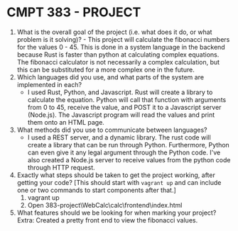 # CMPT 383 - PROJECT

1.   What is the overall goal of the project (i.e. what does it do, or what problem is it solving)?
	- This project will calculate the fibonacci numbers for the values 0 - 45. This is done in a system language in the backend because Rust is faster than python at calculating complex equations. The fibonacci calculator is not necessarily a complex calculation, but this can be substituted for a more complex one in the future. 
2. Which languages did you use, and what parts of the system are implemented in each?
	-	I used Rust, Python, and Javascript. Rust will create a library to calculate the equation. Python will call that function with arguments from 0 to 45, receive the value, and POST it to a Javascript server (Node.js). The Javascript program will read the values and print them onto an HTML page.
3. What methods did you use to communicate between languages?
	- I used a REST server, and a dynamic library. The rust code will create a library that can be run through Python. Furthermore, Python can even give it any legal argument through the Python code. I've also created a Node.js server to receive values from the python code through HTTP request. 
4. Exactly what steps should be taken to get the project working, after getting your code? [This should start with  `vagrant up`  and can include one or two commands to start components after that.]
	1. vagrant up
	2. Open 383-project\WebCalc\calc\frontend\index.html
6. What features should we be looking for when marking your project?
    Extra: Created a pretty front end to view the fibonacci values. 

